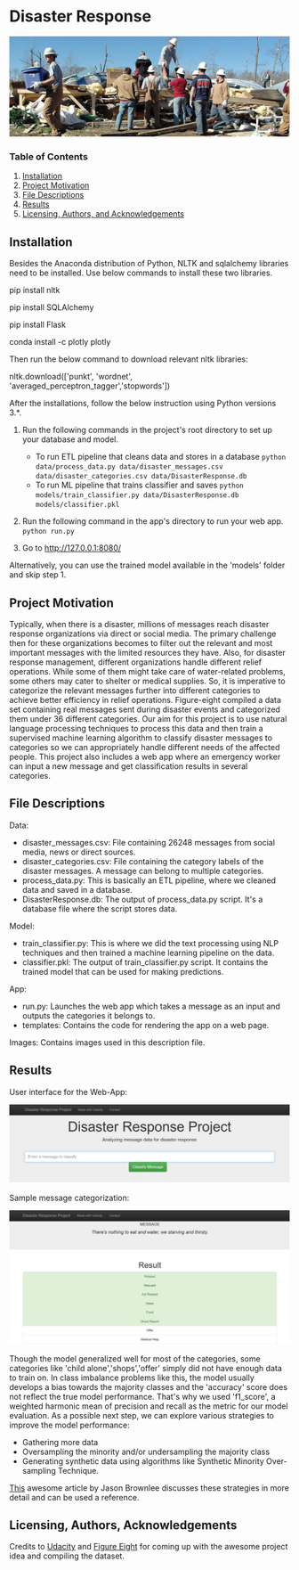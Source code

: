 # Disaster Response
![alt text](https://raw.githubusercontent.com/samardolui/DisasterResponse/master/images/cover_image.jpg)
### Table of Contents

1. [Installation](#installation)
2. [Project Motivation](#motivation)
3. [File Descriptions](#files)
4. [Results](#results)
5. [Licensing, Authors, and Acknowledgements](#licensing)

## Installation <a name="installation"></a>

Besides the Anaconda distribution of Python, NLTK and sqlalchemy libraries need to be installed.
Use below commands to install these two libraries.

pip install nltk

pip install SQLAlchemy

pip install Flask

conda install -c plotly plotly 

Then run the below command to download relevant nltk libraries:

nltk.download(['punkt', 'wordnet', 'averaged_perceptron_tagger','stopwords'])

After the installations, follow the below instruction using Python versions 3.*.

1. Run the following commands in the project's root directory to set up your database and model.

    - To run ETL pipeline that cleans data and stores in a database
        `python data/process_data.py data/disaster_messages.csv data/disaster_categories.csv data/DisasterResponse.db`
    - To run ML pipeline that trains classifier and saves
        `python models/train_classifier.py data/DisasterResponse.db models/classifier.pkl`

2. Run the following command in the app's directory to run your web app.
    `python run.py`

3. Go to http://127.0.0.1:8080/

Alternatively, you can use the trained model available in the 'models' folder and skip step 1.

## Project Motivation<a name="motivation"></a>

Typically, when there is a disaster, millions of messages reach disaster response organizations via direct or social media. The primary challenge then for these organizations becomes to filter out the relevant and most important messages with the limited resources they have. Also, for disaster response management, different organizations handle different relief operations. While some of them might take care of water-related problems, some others may cater to shelter or medical supplies. So, it is imperative to categorize the relevant messages further into different categories to achieve better efficiency in relief operations. Figure-eight compiled a data set containing real messages sent during disaster events and categorized them under 36 different categories. Our aim for this project is to use natural language processing techniques to process this data and then train a supervised machine learning algorithm to classify disaster messages to categories so we can appropriately handle different needs of the affected people. This project also includes a web app where an emergency worker can input a new message and get classification results in several categories.

## File Descriptions <a name="files"></a>

Data:
* disaster_messages.csv: File containing 26248 messages from social media, news or direct sources.  
* disaster_categories.csv: File containing the category labels of the disaster messages. A message can belong to multiple categories.
* process_data.py: This is basically an ETL pipeline, where we cleaned data and saved in a database.
* DisasterResponse.db: The output of process_data.py script. It's a database file where the script stores data.

Model:
* train_classifier.py: This is where we did the text processing using NLP techniques and then trained a machine learning pipeline on the data.
* classifier.pkl: The output of train_classifier.py script. It contains the trained model that can be used for
                  making predictions.

App:
* run.py: Launches the web app which takes a message as an input and outputs the categories it belongs to.
* templates: Contains the code for rendering the app on a web page.

Images: Contains images used in this description file.

## Results<a name="results"></a>
User interface for the Web-App:

![Result 1](https://raw.githubusercontent.com/samardolui/DisasterResponse/master/images/dis_res1.PNG)

Sample message categorization:

![Result 2](https://raw.githubusercontent.com/samardolui/DisasterResponse/master/images/dis_res2.PNG)

Though the model generalized well for most of the categories, some categories like 'child alone','shops','offer'
simply did not have enough data to train on. In class imbalance problems like this, the model usually develops a bias towards the majority classes and the 'accuracy' score does not reflect the true model performance. That's why we used 'f1_score', a weighted harmonic mean of precision and recall as the metric for our model evaluation. As a possible next step, we can explore various strategies to improve the model performance:
* Gathering more data
* Oversampling the minority and/or undersampling the majority class
* Generating synthetic data using algorithms like Synthetic Minority Over-sampling Technique.

[This](https://machinelearningmastery.com/tactics-to-combat-imbalanced-classes-in-your-machine-learning-dataset/) awesome article by Jason Brownlee discusses these strategies in more detail and can be used a reference. 

## Licensing, Authors, Acknowledgements<a name="licensing"></a>

Credits to [Udacity](https://www.udacity.com/) and [Figure Eight](https://www.figure-eight.com/dataset/combined-disaster-response-data/)  for coming up with the awesome project idea and compiling the dataset.
